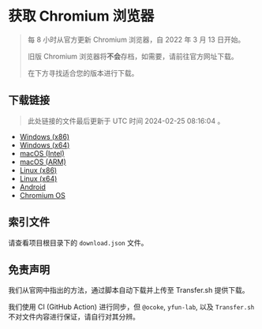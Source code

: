 # 获取 Chromium 浏览器

> 每 8 小时从官方更新 Chromium 浏览器，自 2022 年 3 月 13 日开始。
> 
> 旧版 Chromium 浏览器将**不会**存档，如需要，请前往官方网址下载。
>
> 在下方寻找适合您的版本进行下载。

## 下载链接

> 此处链接的文件最后更新于 UTC 时间 2024-02-25 08:16:04
。

- [Windows (x86)](https://transfer.sh/CQ0PzhPs0t/Win.zip)
- [Windows (x64)](https://transfer.sh/2Eegtg9xfu/Win_x64.zip)
- [macOS (Intel)](https://transfer.sh/PQMyioMANw/Mac.zip)
- [macOS (ARM)](https://transfer.sh/MH3lPFwjTU/Mac_Arm.zip)
- [Linux (x86)](https://transfer.sh/J2vAPenvlC/Linux.zip)
- [Linux (x64)](https://transfer.sh/tSsh9uGfao/Linux_x64.zip)
- [Android](https://transfer.sh/dPjAQ6k8Dm/Android.zip)
- [Chromium OS](https://transfer.sh/z2vkokti2b/Linux_ChromiumOS_Full.zip)

## 索引文件

请查看项目根目录下的 `download.json` 文件。

## 免责声明

我们从官网中指出的方法，通过脚本自动下载并上传至 Transfer.sh 提供下载。

我们使用 CI (GitHub Action) 进行同步，但 `@ocoke`, `yfun-lab`, 以及 `Transfer.sh` 不对文件内容进行保证，请自行对其分辨。
